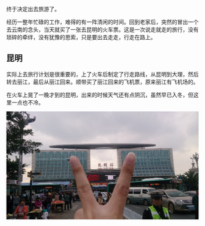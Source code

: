 ---
---

<audio autoplay="autoplay" loop="loop" src="http://sc.111ttt.com/up/mp3/24811/DF5BEAA233DD6E6DEFF270D2AB609ACF.mp3">你的浏览器不支持audio</audio>

终于决定出去旅游了。

经历一整年忙碌的工作，难得的有一阵清闲的时间。回到老家后，突然的冒出一个去云南的念头，当天就买了一张去昆明的火车票。这是一次说走就走的旅行，没有琐碎的牵绊，没有犹豫的思索，只是要出去走走，行走在路上。

## 昆明
实际上去旅行计划是很重要的，上了火车后制定了行走路线，从昆明到大理，然后转去丽江，最后从丽江回来。顺带买了丽江回来的飞机票，原来丽江有飞机场的。

在火车上晃了一晚才到的昆明，出来的时候天气还有点阴沉，虽然早已入冬，但这里一点也不冷。

![](/public/image/yunnan/kunming.JPG)
